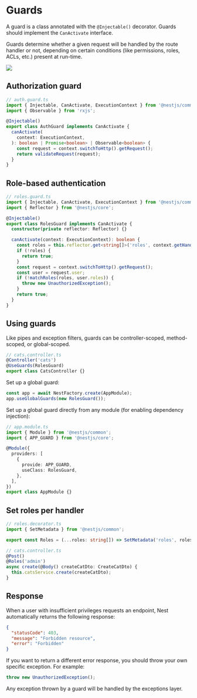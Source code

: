 # Guards

A guard is a class annotated with the `@Injectable()` decorator. Guards should implement the `CanActivate` interface.

Guards determine whether a given request will be handled by the route handler or not, depending on certain conditions (like permissions, roles, ACLs, etc.) present at run-time.

![](https://docs.nestjs.com/assets/Guards_1.png)

## Authorization guard

```ts
// auth.guard.ts
import { Injectable, CanActivate, ExecutionContext } from '@nestjs/common';
import { Observable } from 'rxjs';

@Injectable()
export class AuthGuard implements CanActivate {
  canActivate(
    context: ExecutionContext,
  ): boolean | Promise<boolean> | Observable<boolean> {
    const request = context.switchToHttp().getRequest();
    return validateRequest(request);
  }
}
```

## Role-based authentication

```ts
// roles.guard.ts
import { Injectable, CanActivate, ExecutionContext } from '@nestjs/common';
import { Reflector } from '@nestjs/core';

@Injectable()
export class RolesGuard implements CanActivate {
  constructor(private reflector: Reflector) {}

  canActivate(context: ExecutionContext): boolean {
    const roles = this.reflector.get<string[]>('roles', context.getHandler());
    if (!roles) {
      return true;
    }
    const request = context.switchToHttp().getRequest();
    const user = request.user;
    if (!matchRoles(roles, user.roles)) {
      throw new UnauthorizedException();
    }
    return true;
  }
}
```


## Using guards

Like pipes and exception filters, guards can be controller-scoped, method-scoped, or global-scoped.

```ts
// cats.controller.ts
@Controller('cats')
@UseGuards(RolesGuard)
export class CatsController {}
```

Set up a global guard:

```ts
const app = await NestFactory.create(AppModule);
app.useGlobalGuards(new RolesGuard());
```

Set up a global guard directly from any module (for enabling dependency injection):

```ts
// app.module.ts
import { Module } from '@nestjs/common';
import { APP_GUARD } from '@nestjs/core';

@Module({
  providers: [
    {
      provide: APP_GUARD,
      useClass: RolesGuard,
    },
  ],
})
export class AppModule {}
```


## Set roles per handler

```ts
// roles.decorator.ts
import { SetMetadata } from '@nestjs/common';

export const Roles = (...roles: string[]) => SetMetadata('roles', roles);
```

```ts
// cats.controller.ts
@Post()
@Roles('admin')
async create(@Body() createCatDto: CreateCatDto) {
  this.catsService.create(createCatDto);
}
```


## Response

When a user with insufficient privileges requests an endpoint, Nest automatically returns the following response:

```json
{
  "statusCode": 403,
  "message": "Forbidden resource",
  "error": "Forbidden"
}
```

If you want to return a different error response, you should throw your own specific exception. For example:

```ts
throw new UnauthorizedException();
```

Any exception thrown by a guard will be handled by the exceptions layer.
